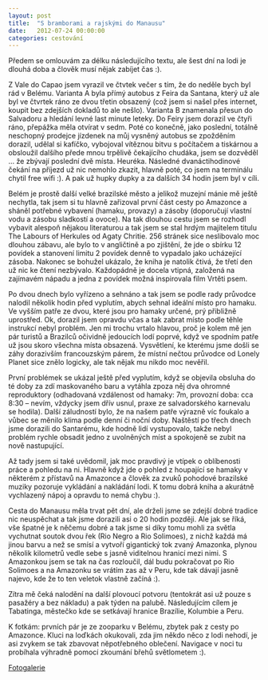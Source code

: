 ```yaml
---
layout: post
title:  "S bramborami a rajskými do Manausu"
date:   2012-07-24 00:00:00
categories: cestování
---
```


Předem se omlouvám za délku následujícího textu, ale šest dní na lodi je dlouhá doba a člověk musí nějak zabíjet čas :).

Z Vale do Capao jsem vyrazil ve čtvtek večer s tím, že do neděle bych byl rád v Belému. Varianta A byla přímý autobus z Feira da Santana, který už ale byl ve čtvrtek ráno ze dvou třetin obsazený (což jsem si našel přes internet, koupit bez zdejších dokladů to ale nešlo). Varianta B znamenala přesun do Salvadoru a hledání levné last minute leteky. Do Feiry jsem dorazil ve čtyři ráno, přepážka měla otvírat v sedm. Poté co konečně, jako poslední, totálně neschopný prodejce jízdenek na můj vysněný autobus se zpožděním dorazil, udělal si kafíčko, vybojoval vítěznou bitvu s počítačem a tiskárnou a obsloužil dalšího přede mnou trpělivě čekajícího chudáka, jsem se dozvěděl … že zbývají poslední dvě místa. Heuréka. Následné dvanáctihodinové čekání na příjezd už nic nemohlo zkazit, hlavně poté, co jsem na terminálu chytil free wifi :). A pak už hupky dupky a za dalších 34 hodin jsem byl v cíli.

Belém je prostě další velké brazilské město a jelikož muzejní mánie mě ještě nechytla, tak jsem si tu hlavně zařizoval první část cesty po Amazonce a sháněl potřebné vybavení (hamaku, provazy) a zásoby (doporučují vlastní vodu a zásobu sladkostí a ovoce). Na tak dlouhou cestu jsem se rozhodl vybavit alespoň nějakou literaturou a tak jsem se stal hrdým majitelem titulu The Labours of Herkules od Agaty Chritie. 256 stránek sice neslibovalo moc dlouhou zábavu, ale bylo to v angličtině a po zjištění, že jde o sbírku 12 povídek a stanovení limitu 2 povídek denně to vypadalo jako ucházející zásoba. Nakonec se bohužel ukázalo, že kniha je natolik čtivá, že třetí den už nic ke čtení nezbývalo. Každopádně je docela vtipná, založená na zajímavém nápadu a jedna z povídek možná inspirovala film Vrtěti psem.

Po dvou dnech bylo vyřízeno a sehnáno a tak jsem se podle rady průvodce nalodil několik hodin před vyplutím, abych sehnal ideální místo pro hamaku. Ve vyšším patře ze dvou, které jsou pro hamaky určené, prý přibližně uprostřed. Ok, dorazil jsem opravdu včas a tak zabrat místo podle těhle instrukcí nebyl problém. Jen mi trochu vrtalo hlavou, proč je kolem mě jen pár turistů a Brazilců očividně jedoucích lodí poprvé, když ve spodním patře už jsou skoro všechna místa obsazená. Vysvětlení, ke kterému jsme došli se záhy dorazivším francouzským párem, že místní nečtou průvodce od Lonely Planet sice znělo logicky, ale tak nějak mu nikdo moc nevěřil.

První problémek se ukázal ještě před vyplutím, když se objevila obsluha do té doby za zdí maskovaného baru a vytáhla zpoza něj dva ohromné reproduktory (odhadovaná vzdálenost od hamaky: 7m, provozní doba: cca 8:30 – nevím, vždycky jsem dřív usnul, praxe ze salvadorského karnevalu se hodila). Další záludností bylo, že na našem patře výrazně víc foukalo a vůbec se měnilo klima podle denní či noční doby. Naštěstí po třech dnech jsme dorazili do Santarému, kde hodně lidí vystupovalo, takže nebyl problém rychle obsadit jedno z uvolněných míst a spokojeně se zubit na nově nastupující.

Až tady jsem si také uvědomil, jak moc pravdivý je vtípek o oblíbenosti práce a pohledu na ni. Hlavně když jde o pohled z houpající se hamaky v některém z přístavů na Amazonce a člověk za zvuků pohodové brazilské muziky pozoruje vykládání a nakládání lodi. K tomu dobrá kniha a akurátně vychlazený nápoj a opravdu to nemá chybu :).

Cesta do Manausu měla trvat pět dní, ale drželi jsme se zdejší dobré tradice nic neuspěchat a tak jsme dorazili asi o 20 hodin později. Ale jak se říká, vše špatné je k něčemu dobré a tak jsme si díky tomu mohli za světla vychutnat soutok dvou řek (Rio Negro a Rio Solimoes), z nichž každá má jinou barvu a než se smísí a vytvoří gigantický tok zvaný Amazonka, plynou několik kilometrů vedle sebe s jasně viditelnou hranicí mezi nimi. S Amazonkou jsem se tak na čas rozloučil, dál budu pokračovat po Rio Solimoes a na Amazonku se vrátím zas až v Peru, kde tak dávají jasně najevo, kde že to ten veletok vlastně začíná :).

Zítra mě čeká nalodění na další plovoucí potvoru (tentokrát asi už pouze s pasažéry a bez nákladu) a pak týden na palubě. Následujícím cílem je Tabatinga, městečko kde se setkávají hranice Brazílie, Kolumbie a Peru.

K fotkám: prvních pár je ze zooparku v Belému, zbytek pak z cesty po Amazonce. Kluci na loďkách okukovali, zda jim někdo něco z lodi nehodí, je asi zvykem se tak zbavovat něpotřebného oblečení. Navigace v noci tu probíhala výhradně pomocí zkoumání břehů světlometem :).

[Fotogalerie]

[Fotogalerie]: https://github.com/mojombo/jekyll

